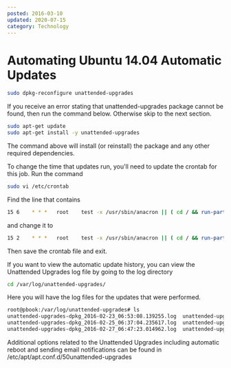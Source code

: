 ```yaml
---
posted: 2016-03-10
updated: 2020-07-15
category: Technology
---
```


# Automating Ubuntu 14.04 Automatic Updates

``` bash
sudo dpkg-reconfigure unattended-upgrades
```


If you receive an error stating that unattended-upgrades package cannot be found, then run the command below. Otherwise skip to the next section. 

``` bash
sudo apt-get update
sudo apt-get install -y unattended-upgrades
```


The command above will install (or reinstall) the package and any other required dependencies. 

To change the time that updates run, you'll need to update the crontab for this job.  Run the command 
``` bash
sudo vi /etc/crontab
```


Find the line that contains
``` bash
15 6    * * *   root    test -x /usr/sbin/anacron || ( cd / && run-parts --report /etc/cron.daily )
```
 
and change it to 
``` bash
15 2    * * *   root    test -x /usr/sbin/anacron || ( cd / && run-parts --report /etc/cron.daily )
```

Then save the crontab file and exit.

If you want to view the automatic update history, you can view the Unattended Upgrades log file by going to the log directory 
``` bash
cd /var/log/unattended-upgrades/
```

Here you will have the log files for the updates that were performed.

``` bash
root@pbook:/var/log/unattended-upgrades# ls
unattended-upgrades-dpkg_2016-02-23_06:53:08.139255.log  unattended-upgrades-dpkg_2016-03-02_06:45:32.549847.log  unattended-upgrades.log
unattended-upgrades-dpkg_2016-02-25_06:37:04.235617.log  unattended-upgrades-dpkg_2016-03-03_06:51:24.794181.log  unattended-upgrades.log.1.gz
unattended-upgrades-dpkg_2016-02-27_06:47:23.014962.log  unattended-upgrades-dpkg_2016-03-10_06:44:05.855211.log  unattended-upgrades-shutdown.log
```

Additional options related to the Unattended Upgrades including automatic reboot and sending email notifications can be found in 
/etc/apt/apt.conf.d/50unattended-upgrades

